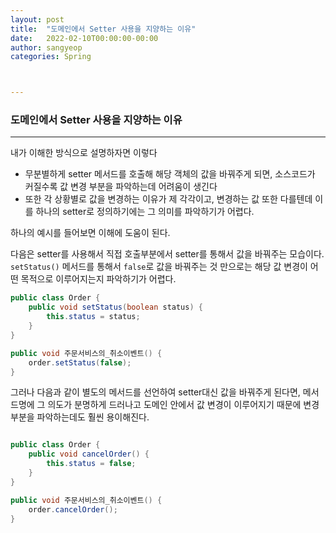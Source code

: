 ```yaml
---
layout: post
title:  "도메인에서 Setter 사용을 지양하는 이유"
date:   2022-02-10T00:00:00-00:00
author: sangyeop
categories: Spring



---
```


###  



### 도메인에서 Setter 사용을 지양하는 이유

------

내가 이해한 방식으로 설명하자면 이렇다

- 무분별하게 setter 메서드를 호출해 해당 객체의 값을 바꿔주게 되면, 소스코드가 커질수록 값 변경 부분을 파악하는데 어려움이 생긴다
- 또한 각 상황별로 값을 변경하는 이유가 제 각각이고, 변경하는 값 또한 다를텐데 이를 하나의 setter로 정의하기에는 그 의미를 파악하기가 어렵다.



하나의 예시를 들어보면 이해에 도움이 된다.

다음은 setter를 사용해서 직접 호출부분에서 setter를 통해서 값을 바꿔주는 모습이다. `setStatus()` 메서드를 통해서 `false`로 값을 바꿔주는 것 만으로는 해당 값 변경이 어떤 목적으로 이루어지는지 파악하기가 어렵다.

```java
public class Order {
    public void setStatus(boolean status) {
        this.status = status;
    }
}

public void 주문서비스의_취소이벤트() {
    order.setStatus(false);
}
```

그러나 다음과 같이 별도의 메서드를 선언하여 setter대신 값을 바꿔주게 된다면, 메서드명에 그 의도가 분명하게 드러나고 도메인 안에서 값 변경이 이루어지기 때문에 변경 부분을 파악하는데도 훨씬 용이해진다.

```java

public class Order {
    public void cancelOrder() {
        this.status = false;
    }
}

public void 주문서비스의_취소이벤트() {
    order.cancelOrder();
}
```


